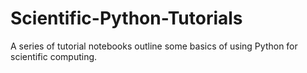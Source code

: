 # Scientific-Python-Tutorials
A series of tutorial notebooks outline some basics of using Python for scientific computing.

